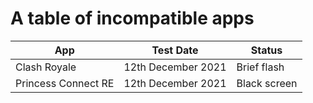 # A table of incompatible apps


App | Test Date | Status
---------|----------|---------
 Clash Royale | 12th December 2021 | Brief flash
 Princess Connect RE | 12th December 2021 | Black screen